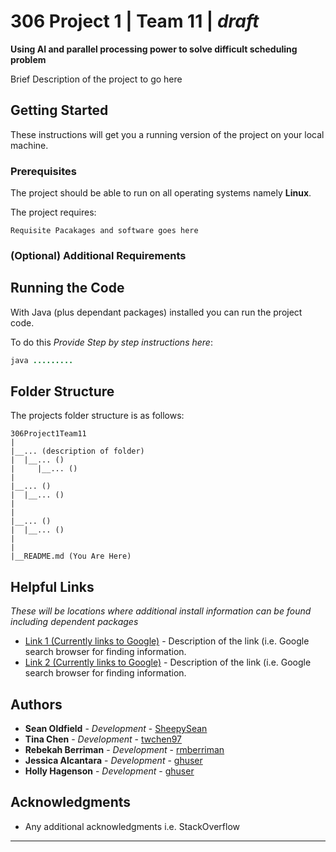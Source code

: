 # 306 Project 1  |  Team 11   |  *draft*

**Using AI and parallel processing power to solve difficult scheduling problem**

Brief Description of the project to go here

## Getting Started

These instructions will get you a running version of the project on your local machine.

### Prerequisites

The project should be able to run on all operating systems namely **Linux**.

The project requires:
```
Requisite Pacakages and software goes here
```

### (Optional) Additional Requirements


## Running the Code

With Java (plus dependant packages) installed you can run the project code. 

To do this *Provide Step by step instructions here*:
```java
java .........
```

## Folder Structure

The projects folder structure is as follows:

```
306Project1Team11
|
|__... (description of folder)
|  |__... ()
|	  |__... ()
|  
|__... ()
|  |__... ()
|
|
|__... ()
|  |__... ()
|
|
|__README.md (You Are Here)
```

## Helpful Links

*These will be locations where additional install information can be found including dependent packages*

*  [Link 1 (Currently links to Google)](https://www.google.com/) - Description of the link (i.e. Google search browser for finding information.
*  [Link 2 (Currently links to Google)](https://www.google.com/) - Description of the link (i.e. Google search browser for finding information.


## Authors

* **Sean Oldfield** - *Development* - [SheepySean](https://github.com/SheepySean)
* **Tina Chen** - *Development* - [twchen97](https://github.com/twchen97)
* **Rebekah Berriman** - *Development* - [rmberriman](https://github.com/rmberriman)
* **Jessica Alcantara** - *Development* - [ghuser](https://github.com/)
* **Holly Hagenson** - *Development* - [ghuser](https://github.com/)

## Acknowledgments

* Any additional acknowledgments i.e. StackOverflow

---